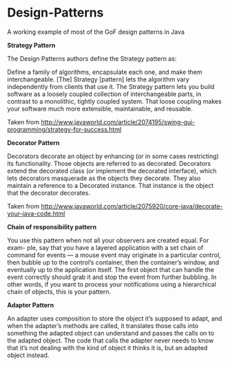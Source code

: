 # Design-Patterns
A working example of most of the GoF design patterns in Java

<b> Strategy Pattern </b>
</hr>

The Design Patterns authors define the Strategy pattern as:

Define a family of algorithms, encapsulate each one, and make them interchangeable. [The] Strategy [pattern] lets the algorithm vary independently from clients that use it.
The Strategy pattern lets you build software as a loosely coupled collection of interchangeable parts, in contrast to a monolithic, tightly coupled system. That loose coupling makes your software much more extensible, maintainable, and reusable.

Taken from http://www.javaworld.com/article/2074195/swing-gui-programming/strategy-for-success.html

<b> Decorator Pattern </b>

Decorators decorate an object by enhancing (or in some cases restricting) its functionality. Those objects are referred to as decorated. Decorators extend the decorated class (or implement the decorated interface), which lets decorators masquerade as the objects they decorate. They also maintain a reference to a Decorated instance. That instance is the object that the decorator decorates.

Taken from http://www.javaworld.com/article/2075920/core-java/decorate-your-java-code.html

<b> Chain of responsibility pattern </b>

You use this pattern when not all your observers are created equal. For exam-
ple, say that you have a layered application with a set chain of command for
events — a mouse event may originate in a particular control, then bubble up
to the control’s container, then the container’s window, and eventually up to
the application itself. The first object that can handle the event correctly
should grab it and stop the event from further bubbling.
In other words, if you want to process your notifications using a hierarchical
chain of objects, this is your pattern.

<b> Adapter Pattern </b>

An adapter uses composition to store the
object it’s supposed to adapt, and when the adapter’s methods are called, it
translates those calls into something the adapted object can understand and
passes the calls on to the adapted object. The code that calls the adapter
never needs to know that it’s not dealing with the kind of object it thinks it is,
but an adapted object instead.
